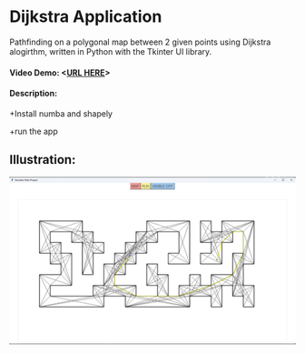 # Dijkstra Application
Pathfinding on a polygonal map between 2 given points using Dijkstra alogirthm, written in Python with the Tkinter UI library.
#### Video Demo:  <[URL HERE](https://youtu.be/PO4cLDIQ-iU)>
#### Description:
+Install numba and shapely
  
+run the app
  
## Illustration:
  
![](img.png)

